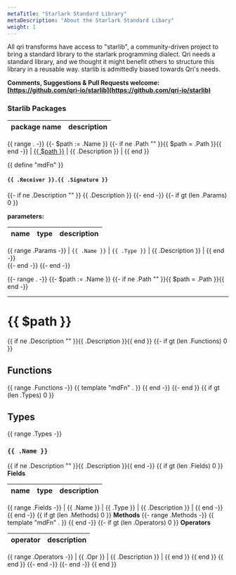 ```yaml
---
metaTitle: "Starlark Standard Library"
metaDescription: "About the Starlark Standard Libary"
weight: 1
---
```

<!--WARNING! This page is auto-generated by a script. Please see the scripts directory in the website repo: https://github.com/qri-io/website for details-->

All qri transforms have access to "starlib", a community-driven project to bring a standard library to the starlark programming dialect. Qri needs a standard library, and we thought it might benefit others to structure this library in a reusable way. starlib is admittedly biased towards Qri's needs.

**Comments, Suggestions & Pull Requests welcome: [https://github.com/qri-io/starlib](https://github.com/qri-io/starlib)**

### Starlib Packages

| package name | description |
|--------------|-------------|
{{ range . -}}
{{- $path := .Name }}
{{- if ne .Path ""  }}{{ $path = .Path }}{{ end -}}
| [{{ $path }}](#{{.Name}}) | {{ .Description }} |
{{ end }}

{{ define "mdFn" }}
#### `{{ .Receiver }}.{{ .Signature }}`
{{- if ne .Description "" }}
{{ .Description }}
{{- end -}}
{{- if gt (len .Params) 0 }}

**parameters:**

| name | type | description |
|------|------|-------------|
{{ range .Params -}}
| `{{ .Name }}` | `{{ .Type }}` | {{ .Description }} |
{{ end -}}
<br />
{{- end -}}
{{- end -}}


{{- range . -}}
{{- $path := .Name }}
{{- if ne .Path ""  }}{{ $path = .Path }}{{ end -}}
** **
# {{ $path }}
{{ if ne .Description "" }}{{ .Description }}{{ end }}
{{- if gt (len .Functions) 0 }}
## Functions
{{ range .Functions -}}
{{ template "mdFn" . }}
{{ end -}}
{{- end }}
{{ if gt (len .Types) 0 }}
## Types
{{ range .Types -}}
### `{{ .Name }}`
{{ if ne .Description "" }}{{ .Description }}{{ end -}}
{{ if gt (len .Fields) 0 }}
**Fields**

| name | type | description |
|------|------|-------------|
{{ range .Fields -}}
| {{ .Name }} | {{ .Type }} | {{ .Description }} |
{{ end -}}
{{ end -}}
{{ if gt (len .Methods) 0 }}
**Methods**
{{- range .Methods -}}
{{ template "mdFn" . }}
{{ end -}}
{{- if gt (len .Operators) 0 }}
**Operators**

| operator | description |
|----------|-------------|
{{ range .Operators -}}
	| {{ .Opr }} | {{ .Description }} |
{{ end }}
{{ end }}
{{ end }}
{{- end -}}
{{- end -}}
{{ end }}